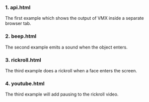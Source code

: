 ### 1. api.html

The first example which shows the output of VMX inside a separate
browser tab.

### 2. beep.html

The second example emits a sound when the object enters.

### 3. rickroll.html

The third example does a rickroll when a face enters the screen.

### 4. youtube.html

The third example will add pausing to the rickroll video.
